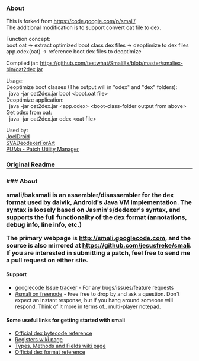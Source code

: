 ### About
This is forked from https://code.google.com/p/smali/  
The additional modification is to support convert oat file to dex.

Function concept:  
boot.oat -> extract optimized boot class dex files -> deoptimize to dex files  
app.odex(oat) -> reference boot dex files to deoptimize

Compiled jar:
https://github.com/testwhat/SmaliEx/blob/master/smaliex-bin/oat2dex.jar

Usage:  
Deoptimize boot classes (The output will in "odex" and "dex" folders):  
&nbsp;&nbsp;java -jar oat2dex.jar boot &lt;boot.oat file&gt;  
Deoptimize application:  
&nbsp;&nbsp;java -jar oat2dex.jar &lt;app.odex&gt; &lt;boot-class-folder output from above&gt;  
Get odex from oat:  
&nbsp;&nbsp;java -jar oat2dex.jar odex &lt;oat file&gt;

Used by:  
[JoelDroid](http://forum.xda-developers.com/android/software-hacking/script-app-joeldroid-lollipop-batch-t2980857)  
[SVADeodexerForArt](http://forum.xda-developers.com/galaxy-s5/general/tool-deodex-tool-android-l-t2972025)  
[PUMa - Patch Utility Manager](http://forum.xda-developers.com/showthread.php?t=1434946)

<h3 style="border-bottom:2px solid #666">Original Readme<h3>
### About

smali/baksmali is an assembler/disassembler for the dex format used by dalvik, Android's Java VM implementation. The syntax is loosely based on Jasmin's/dedexer's syntax, and supports the full functionality of the dex format (annotations, debug info, line info, etc.)

The primary webpage is http://smali.googlecode.com, and the source is also mirrored at https://github.com/jesusfreke/smali. If you are interested in submitting a patch, feel free to send me a pull request on either site.

#### Support
- [googlecode Issue tracker](https://code.google.com/p/smali/issues/list) - For any bugs/issues/feature requests
- [#smali on freenode](http://webchat.freenode.net/?channels=smali) - Free free to drop by and ask a question. Don't expect an instant response, but if you hang around someone will respond. Think of it more in terms of.. multi-player notepad.


#### Some useful links for getting started with smali

- [Official dex bytecode reference](http://s.android.com/tech/dalvik/dalvik-bytecode.html)
- [Registers wiki page](https://code.google.com/p/smali/wiki/Registers)
- [Types, Methods and Fields wiki page](https://code.google.com/p/smali/wiki/TypesMethodsAndFields)
- [Official dex format reference](http://s.android.com/tech/dalvik/dex-format.html)